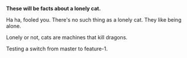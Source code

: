 __These will be facts about a lonely cat.__

Ha ha, fooled you. There's no such thing as a lonely cat.
They like being alone.

Lonely or not, cats are machines that kill dragons.

Testing a switch from master to feature-1.
